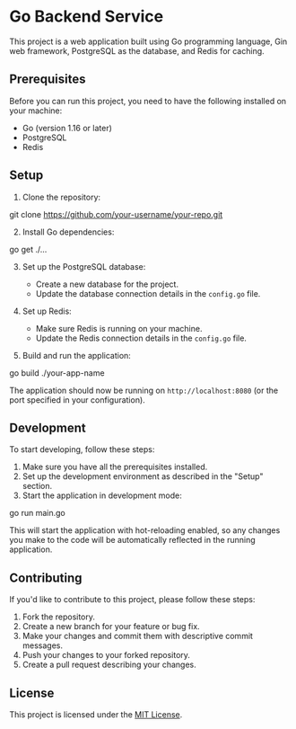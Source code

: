 # Go Backend Service

This project is a web application built using Go programming language, Gin web framework, PostgreSQL as the database, and Redis for caching.

## Prerequisites

Before you can run this project, you need to have the following installed on your machine:

- Go (version 1.16 or later)
- PostgreSQL
- Redis

## Setup

1. Clone the repository:

git clone https://github.com/your-username/your-repo.git

2. Install Go dependencies:

go get ./...

3. Set up the PostgreSQL database:

   - Create a new database for the project.
   - Update the database connection details in the `config.go` file.

4. Set up Redis:

   - Make sure Redis is running on your machine.
   - Update the Redis connection details in the `config.go` file.

5. Build and run the application:

go build
./your-app-name

The application should now be running on `http://localhost:8080` (or the port specified in your configuration).

## Development

To start developing, follow these steps:

1. Make sure you have all the prerequisites installed.
2. Set up the development environment as described in the "Setup" section.
3. Start the application in development mode:

go run main.go

This will start the application with hot-reloading enabled, so any changes you make to the code will be automatically reflected in the running application.

## Contributing

If you'd like to contribute to this project, please follow these steps:

1. Fork the repository.
2. Create a new branch for your feature or bug fix.
3. Make your changes and commit them with descriptive commit messages.
4. Push your changes to your forked repository.
5. Create a pull request describing your changes.

## License

This project is licensed under the [MIT License](LICENSE).
